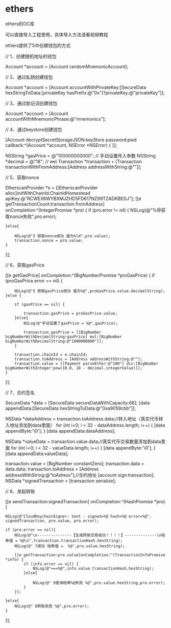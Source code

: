 # ethers
ethers的OC库

可以直接导入工程使用，具体导入方法请看视频教程

ethers提供了5中创建钱包的方式

// 1、创建随机地址的钱包

Account *account = [Account randomMnemonicAccount];

// 2、通过私钥创建钱包

Account *account = [Account accountWithPrivateKey:[SecureData hexStringToData:[privateKey hasPrefix:@"0x"]?privateKey:@"privateKey"]];

// 3、通过助记词创建钱包

Account *account = [Account accountWithMnemonicPhrase:@"mnemonics"];

// 4、通过keystore创建钱包

[Account decryptSecretStorageJSON:keyStore password:pwd callback:^(Account *account, NSError *NSError) {
}];

NSString *gasPrice = @"100000000000"; // 手动设置传入参数
NSString *decimal = @"18"; // wei
Transaction *transaction = [Transaction transactionWithFromAddress:[Address addressWithString:@""]];

// 5、获取nonce

EtherscanProvider *e = [[EtherscanProvider alloc]initWithChainId:ChainIdHomestead apiKey:@"RCWEX6WYBXMJZHD5FD617NZ99TZADKBEDJ"];
[[e getTransactionCount:transaction.fromAddress] onCompletion:^(IntegerPromise *pro) {
    if (pro.error != nil) {
        NSLog(@"%@获取nonce失败",pro.error);

    }else{

        NSLog(@"3 获取nonce成功 值为%ld",pro.value);
        transaction.nonce = pro.value;
    }
}];

// 6、获取gasPrice

[[e getGasPrice] onCompletion:^(BigNumberPromise *proGasPrice) {
    if (proGasPrice.error == nil) {

        NSLog(@"5 获取gasPrice成功 值为%@",proGasPrice.value.decimalString);
    }else {

        if (gasPrice == nil) {

            transaction.gasPrice = proGasPrice.value;
        }else{
            NSLog(@"手动设置了gasPrice = %@",gasPrice);

            transaction.gasPrice = [[BigNumber bigNumberWithDecimalString:gasPrice] mul:[BigNumber bigNumberWithDecimalString:@"1000000000"]];
        }

        transaction.chainId = e.chainId;
        transaction.toAddress = [Address addressWithString:@""];
        transaction.value = [[Payment parseEther:@"100"] div:[BigNumber bigNumberWithInteger:pow(10.0, 18 - decimal.integerValue)]];
    }
}];

// 7、合约签名

SecureData *data = [SecureData secureDataWithCapacity:68];
[data appendData:[SecureData hexStringToData:@"0xa9059cbb"]];

NSData *dataAddress = transaction.toAddress.data;//转入地址（真实代币转入地址添加到data里面）
for (int i=0; i < 32 - dataAddress.length; i++) {
    [data appendByte:'\0'];
}
[data appendData:dataAddress];

NSData *valueData = transaction.value.data;//真实代币交易数量添加到data里面
for (int i=0; i < 32 - valueData.length; i++) {
    [data appendByte:'\0'];
}
[data appendData:valueData];

transaction.value = [BigNumber constantZero];
transaction.data = data.data;
transaction.toAddress = [Address addressWithString:@"toAdress"];//合约地址
[account sign:transaction];
NSData *signedTransaction = [transaction serialize];

// 8、发起转账

[[e sendTransaction:signedTransaction] onCompletion:^(HashPromise *pro) {

    NSLog(@"CloudKeychainSigner: Sent - signed=%@ hash=%@ error=%@", signedTransaction, pro.value, pro.error);

    if (pro.error == nil){
        NSLog(@"\n---------------【生成转账交易成功！！！！】--------------\n哈希值 = %@\n",transaction.transactionHash.hexString);
        NSLog(@" 7成功 哈希值 =  %@",pro.value.hexString);

        [[e getTransaction:pro.value]onCompletion:^(TransactionInfoPromise *info) {
            if (info.error == nil) {
                NSLog(@"===%@",info.value.transactionHash.hexString);
            }else{

                NSLog(@" 9查询哈希%@失败 %@",pro.value.hexString,pro.error);
            }
        }];

    }else{
        NSLog(@" 8转账失败 %@",pro.error);
    }
}];
